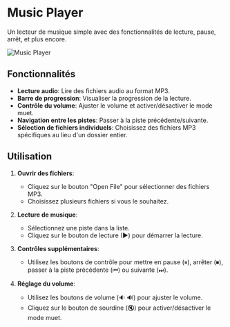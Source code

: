 # Music Player

Un lecteur de musique simple avec des fonctionnalités de lecture, pause, arrêt, et plus encore.

![Music Player](./assets/images/music_player_image.png)

## Fonctionnalités

- **Lecture audio**: Lire des fichiers audio au format MP3.
- **Barre de progression**: Visualiser la progression de la lecture.
- **Contrôle du volume**: Ajuster le volume et activer/désactiver le mode muet.
- **Navigation entre les pistes**: Passer à la piste précédente/suivante.
- **Sélection de fichiers individuels**: Choisissez des fichiers MP3 spécifiques au lieu d'un dossier entier.

## Utilisation

1. **Ouvrir des fichiers**:
   - Cliquez sur le bouton "Open File" pour sélectionner des fichiers MP3.
   - Choisissez plusieurs fichiers si vous le souhaitez.

2. **Lecture de musique**:
   - Sélectionnez une piste dans la liste.
   - Cliquez sur le bouton de lecture (▶) pour démarrer la lecture.

3. **Contrôles supplémentaires**:
   - Utilisez les boutons de contrôle pour mettre en pause (⏸), arrêter (⏹), passer à la piste précédente (⏮) ou suivante (⏭).

4. **Réglage du volume**:
   - Utilisez les boutons de volume (🔉 🔊) pour ajuster le volume.
   - Cliquez sur le bouton de sourdine (🔇) pour activer/désactiver le mode muet.